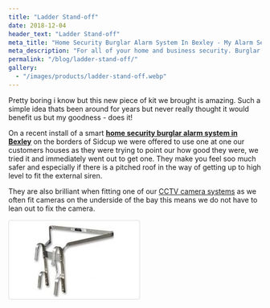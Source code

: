 ```yaml
---
title: "Ladder Stand-off"
date: 2018-12-04
header_text: "Ladder Stand-off"
meta_title: "Home Security Burglar Alarm System In Bexley - My Alarm Security"
meta_description: "For all of your home and business security. Burglar Alarm Servicing, Burglar Alarm Installation, Alarm Battery and CCTV. Call 020 8302 4065 or email us."
permalink: "/blog/ladder-stand-off/"
gallery:
  - "/images/products/ladder-stand-off.webp"
---
```


Pretty boring i know but this new piece of kit we brought is amazing. Such a simple idea thats been around for years but never really thought it would benefit us but my goodness - does it!

On a recent install of a smart [**home security burglar alarm system in Bexley**](/categories/burglar-alarms/) on the borders of Sidcup we were offered to use one at one our customers houses as they were trying to point our how good they were, we tried it and immediately went out to get one. They make you feel soo much safer and especially if there is a pitched roof in the way of getting up to high level to fit the external siren.

They are also brilliant when fitting one of our [CCTV camera systems](/categories/cctv/) as we often fit cameras on the underside of the bay this means we do not have to lean out to fix the camera.

![Ladder Stand-off](/images/news/news-ladder-stand-off-xnlqomls12lykirgmn8y.jpg)